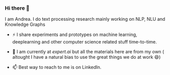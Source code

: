 ### Hi there 👋

<!--
**nluninja/nluninja** is a ✨ _special_ ✨ repository because its `README.md` (this file) appears on your GitHub profile.

Here are some ideas to get you started:

- 🔭 I’m currently working on ...
- 🌱 I’m currently learning ...
- 👯 I’m looking to collaborate on ...
- 🤔 I’m looking for help with ...
- 💬 Ask me about ...
- 📫 How to reach me: ...
- 😄 Pronouns: ...
- ⚡ Fun fact: ...
-->

I am Andrea. I do text processing research mainly working on NLP,  NLU and Knowledge Graphs

* ⚡ I share experiments and prototypes on machine learning, deeplearning and other computer science related stuff time-to-time.

* 🔭 I am currently at *expert.ai* but all the materials here are from my own ( altought I have a natural bias to use the great things we do at work 😄)

* 📫 Best way to reach to me is on LinkedIn.
